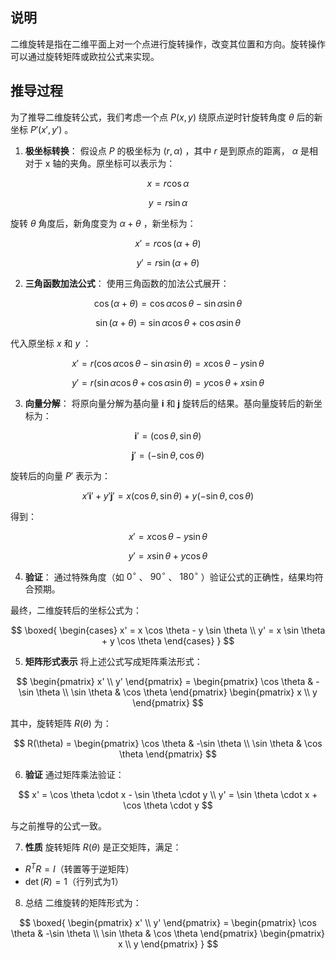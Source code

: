 ## 说明
二维旋转是指在二维平面上对一个点进行旋转操作，改变其位置和方向。旋转操作可以通过旋转矩阵或欧拉公式来实现。

## 推导过程


为了推导二维旋转公式，我们考虑一个点  $P(x, y)$  绕原点逆时针旋转角度  $\theta$  后的新坐标  $P'(x', y')$ 。

1. **极坐标转换**：
   假设点  $P$  的极坐标为  $(r, \alpha)$ ，其中  $r$  是到原点的距离， $\alpha$  是相对于 x 轴的夹角。原坐标可以表示为：
   
$$
   x = r \cos \alpha
   $$

   
$$
   y = r \sin \alpha
   $$

   旋转  $\theta$  角度后，新角度变为  $\alpha + \theta$ ，新坐标为：
   
$$
   x' = r \cos(\alpha + \theta)
   $$

   
$$
   y' = r \sin(\alpha + \theta)
   $$


2. **三角函数加法公式**：
   使用三角函数的加法公式展开：
   
$$
   \cos(\alpha + \theta) = \cos \alpha \cos \theta - \sin \alpha \sin \theta
   $$

   
$$
   \sin(\alpha + \theta) = \sin \alpha \cos \theta + \cos \alpha \sin \theta
   $$

   代入原坐标  $x$  和  $y$ ：
   
$$
   x' = r (\cos \alpha \cos \theta - \sin \alpha \sin \theta) = x \cos \theta - y \sin \theta
   $$

   
$$
   y' = r (\sin \alpha \cos \theta + \cos \alpha \sin \theta) = y \cos \theta + x \sin \theta
   $$


3. **向量分解**：
   将原向量分解为基向量  $\mathbf{i}$  和  $\mathbf{j}$  旋转后的结果。基向量旋转后的新坐标为：
   
$$
   \mathbf{i}' = (\cos \theta, \sin \theta)
   $$

   
$$
   \mathbf{j}' = (-\sin \theta, \cos \theta)
   $$

   旋转后的向量  $P'$  表示为：
   
$$
   x' \mathbf{i}' + y' \mathbf{j}' = x (\cos \theta, \sin \theta) + y (-\sin \theta, \cos \theta)
   $$

   得到：
   
$$
   x' = x \cos \theta - y \sin \theta
   $$

   
$$
   y' = x \sin \theta + y \cos \theta
   $$


4. **验证**：
   通过特殊角度（如  $0^\circ$ 、 $90^\circ$ 、 $180^\circ$ ）验证公式的正确性，结果均符合预期。

最终，二维旋转后的坐标公式为：

$$
\boxed{
\begin{cases}
x' = x \cos \theta - y \sin \theta \\
y' = x \sin \theta + y \cos \theta
\end{cases}
}
$$



5. **矩阵形式表示**
将上述公式写成矩阵乘法形式：

$$
\begin{pmatrix} x' \\ y' \end{pmatrix} = 
\begin{pmatrix} 
\cos \theta & -\sin \theta \\ 
\sin \theta & \cos \theta 
\end{pmatrix}
\begin{pmatrix} x \\ y \end{pmatrix}
$$

其中，旋转矩阵 $R(\theta)$ 为：

$$
R(\theta) = \begin{pmatrix} 
\cos \theta & -\sin \theta \\ 
\sin \theta & \cos \theta 
\end{pmatrix}
$$

6. **验证**
通过矩阵乘法验证：

$$
x' = \cos \theta \cdot x - \sin \theta \cdot y \\
y' = \sin \theta \cdot x + \cos \theta \cdot y
$$

与之前推导的公式一致。

7. **性质**
旋转矩阵 $R(\theta)$ 是正交矩阵，满足：
- $R^T R = I$（转置等于逆矩阵）
- $\det(R) = 1$（行列式为1）

8. 总结
二维旋转的矩阵形式为：

$$
\boxed{
\begin{pmatrix} x' \\ y' \end{pmatrix} = 
\begin{pmatrix} 
\cos \theta & -\sin \theta \\ 
\sin \theta & \cos \theta 
\end{pmatrix}
\begin{pmatrix} x \\ y \end{pmatrix}
}
$$
